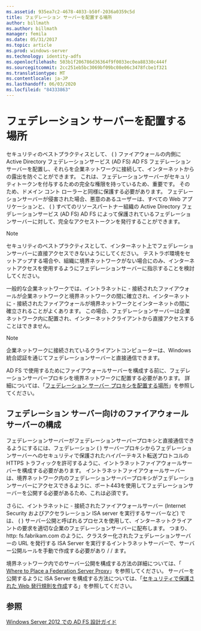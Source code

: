 ```yaml
---
ms.assetid: 935ea7c2-4678-4033-b50f-2036a0359c5d
title: フェデレーション サーバーを配置する場所
author: billmath
ms.author: billmath
manager: femila
ms.date: 05/31/2017
ms.topic: article
ms.prod: windows-server
ms.technology: identity-adfs
ms.openlocfilehash: 503b1f206786d36364f9f0033ec0ea88330c444f
ms.sourcegitcommit: 2cc251eb5bc3069bf09bc08e06c3478fcbe1f321
ms.translationtype: MT
ms.contentlocale: ja-JP
ms.lasthandoff: 06/03/2020
ms.locfileid: "84333863"
---
```

# <a name="where-to-place-a-federation-server"></a>フェデレーション サーバーを配置する場所

セキュリティのベストプラクティスとして、 \( \) ファイアウォールの内側に Active Directory フェデレーションサービス (AD FS) AD FS フェデレーションサーバーを配置し、それらを企業ネットワークに接続して、インターネットからの露出を防ぐことができます。 これは、フェデレーションサーバーがセキュリティトークンを付与するための完全な権限を持っているため、重要です。 そのため、ドメイン コント ローラーと同様に保護する必要があります。 フェデレーションサーバーが侵害された場合、悪意のあるユーザーは、すべての Web アプリケーションと、 \( \) すべてのリソースパートナー組織の Active Directory フェデレーションサービス (AD FS) AD FS によって保護されているフェデレーションサーバーに対して、完全なアクセストークンを発行することができます。  
  
> [!NOTE]  
> セキュリティのベストプラクティスとして、インターネット上でフェデレーションサーバーに直接アクセスできないようにしてください。 テストラボ環境をセットアップする場合や、組織に境界ネットワークがない場合にのみ、インターネットアクセスを使用するようにフェデレーションサーバーに指示することを検討してください。  
  
一般的な企業ネットワークでは、イントラネットに \- 接続されたファイアウォールが企業ネットワークと境界ネットワークの間に確立され、インターネットに \- 接続されたファイアウォールが境界ネットワークとインターネットの間に確立されることがよくあります。 この場合、フェデレーションサーバーは企業ネットワーク内に配置され、インターネットクライアントから直接アクセスすることはできません。  
  
> [!NOTE]  
> 企業ネットワークに接続されているクライアントコンピューターは、Windows 統合認証を通じてフェデレーションサーバーと直接通信できます。  
  
AD FS で使用するためにファイアウォールサーバーを構成する前に、フェデレーションサーバープロキシを境界ネットワークに配置する必要があります。 詳細については、「[フェデレーション サーバー プロキシを配置する場所](Where-to-Place-a-Federation-Server-Proxy.md)」を参照してください。  
  
## <a name="configuring-your-firewall-servers-for-a-federation-server"></a>フェデレーション サーバー向けのファイアウォール サーバーの構成  
フェデレーションサーバーがフェデレーションサーバープロキシと直接通信できるようにするには、フェデレーション \( \) サーバープロキシからフェデレーションサーバーへのセキュリティで保護されたハイパーテキスト転送プロトコルの HTTPS トラフィックを許可するように、イントラネットファイアウォールサーバーを構成する必要があります。 イントラネットファイアウォールサーバーは、境界ネットワーク内のフェデレーションサーバープロキシがフェデレーションサーバーにアクセスできるように、ポート443を使用してフェデレーションサーバーを公開する必要があるため、これは必須です。  
  
さらに、イントラネットに \- 接続されたファイアウォールサーバー (Internet Security およびアクセラレーション ISA server を実行するサーバーなど) では、 \( \) サーバー公開と呼ばれるプロセスを使用して、インターネットクライアントの要求を適切な企業のフェデレーションサーバーに配布します。 つまり、http: fs.fabrikam.com のように、クラスター化されたフェデレーションサーバーの URL を発行する ISA Server を実行するイントラネットサーバーで、サーバー公開ルールを手動で作成する必要があり \/ \/ ます。  
  
境界ネットワーク内でのサーバー公開を構成する方法の詳細については、「 [Where to Place a Federation Server Proxy](Where-to-Place-a-Federation-Server-Proxy.md)」を参照してください。 サーバーを公開するように ISA Server を構成する方法については、「[セキュリティで保護された Web 発行規則を作成](https://go.microsoft.com/fwlink/?LinkId=75182)する」を参照してください。  
  
## <a name="see-also"></a>参照
[Windows Server 2012 での AD FS 設計ガイド](AD-FS-Design-Guide-in-Windows-Server-2012.md)
